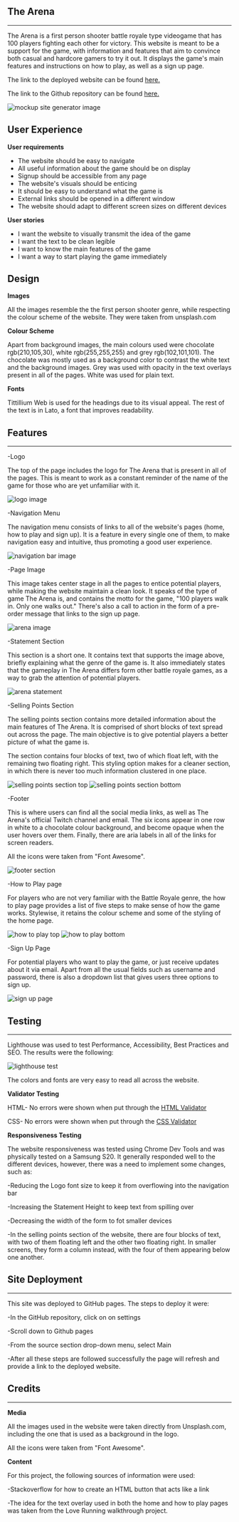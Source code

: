 

## The Arena

------

The Arena is a first person shooter battle royale type videogame that has 100 players fighting each other for victory. This website is meant to be a support for the game, with information and features that aim to convince both casual and hardcore gamers to try it out. It displays the game's main features and instructions on how to play, as well as a sign up page.

The link to the deployed website can be found [here.](https://franciscobarreira.github.io/HTML-CSS-Project/)

The link to the Github repository can be found [here.](https://github.com/FranciscoBarreira/HTML-CSS-Project/)


![mockup site generator image](/assets/images/mockup.png "mockup preview")

## User Experience

**User requirements**

- The website should be easy to navigate
- All useful information about the game should be on display
- Signup should be accessible from any page
- The website's visuals should be enticing 
- It should be easy to understand what the game is
- External links should be opened in a different window 
- The website should adapt to different screen sizes on different devices


**User stories**

- I want the website to visually transmit the idea of the game 
- I want the text to be clean legible
- I want to know the main features of the game
- I want a way to start playing the game immediately

## Design

**Images**

All the images resemble the the first person shooter genre, while respecting the colour scheme of the website. They were taken from unsplash.com

**Colour Scheme**

Apart from background images, the main colours used were chocolate rgb(210,105,30), white rgb(255,255,255) and grey rgb(102,101,101). The chocolate was mostly used as a background color to contrast the white text and the background images. Grey was used with opacity in the text overlays present in all of the pages. White was used for plain text. 

**Fonts**

Tittillium Web is used for the headings due to its visual appeal. The rest of the text is in Lato, a font that improves readability.


## Features

------

-Logo
  
The top of the page includes the logo for The Arena that is present in all of the pages. This is meant to work as a constant reminder of the name of the game for those who are yet unfamiliar with it.

![logo image](/assets/images/logo.png "logo")


-Navigation Menu 

The navigation menu consists of links to all of the website's pages (home, how to play and sign up). It is a feature in every single one of them, to make navigation easy and intuitive, thus promoting a good user experience.

![navigation bar image](/assets/images/navbar.png "navbar")


-Page Image

This image takes center stage in all the pages to entice potential players, while making the website maintain a clean look. It speaks of the type of game The Arena is, and contains the motto for the game, "100 players walk in. Only one walks out." There's also a call to action in the form of a pre-order message that links to the sign up page.

![arena image](/assets/images/headstatement.png "arena image")

-Statement Section

This section is a short one. It contains text that supports the image above, briefly explaining what the genre of the game is. It also immediately states that the gameplay in The Arena differs form other battle royale games, as a way to grab the attention of potential players.

![arena statement](/assets/images/statement.png "arena statement")


-Selling Points Section

The selling points section contains more detailed information about the main features of The Arena. It is comprised of short blocks of text spread out across the page. The main objective is to give potential players a better picture of what the game is. 

The section contains four blocks of text, two of which float left, with the remaining two floating right. This styling option makes for a cleaner section, in which there is never too much information clustered in one place. 

![selling points section top](/assets/images/sellingpointsone.png "selling points")
![selling points section bottom](/assets/images/sellingpointstwo.png "selling points bottom")

-Footer

This is where users can find all the social media links, as well as The Arena's official Twitch channel and email. The six icons appear in one row in white to a chocolate colour background, and become opaque when the user hovers over them. Finally, there are aria labels in all of the links for screen readers. 

All the icons were taken from "Font Awesome".

![footer section](/assets/images/footer.png "footer")

-How to Play page

For players who are not very familiar with the Battle Royale genre, the how to play page provides a list of five steps to make sense of how the game works. Stylewise, it retains the colour scheme and some of the styling of the home page.

![how to play top](/assets/images/instructionsone.png "how to play")
![how to play bottom](/assets/images/instructionstwo.png "how to play bottom")


-Sign Up Page

For potential players who want to play the game, or just receive updates about it via email. Apart from all the usual fields such as username and password, there is also a dropdown list that gives users three options to sign up. 

![sign up page](/assets/images/signup.png "sign up")

## Testing

------

Lighthouse was used to test Performance, Accessibility, Best Practices and SEO. The results were the following:

![lighthouse test](/assets/images/lighthouse.png "lighthouse test")

The colors and fonts are very easy to read all across the website.

**Validator Testing**

HTML- No errors were shown when put through the [HTML Validator](https://validator.w3.org/nu/?doc=https%3A%2F%2Ffranciscobarreira.github.io%2FHTML-CSS-Project%2Findex.html)

CSS- No errors were shown when put through the [CSS Validator](https://jigsaw.w3.org/css-validator/validator?uri=https%3A%2F%2Ffranciscobarreira.github.io%2FHTML-CSS-Project%2Findex.html&profile=css3svg&usermedium=all&warning=1&vextwarning=&lang=en)

**Responsiveness Testing**

The website responsiveness was tested using Chrome Dev Tools and was physically tested on a Samsung S20. It generally responded well to the different devices, however, there was a need to implement some changes, such as:

-Reducing the Logo font size to keep it from overflowing into the navigation bar

-Increasing the Statement Height to keep text from spilling over

-Decreasing the width of the form to fot smaller devices

-In the selling points section of the website, there are four blocks of text, with two of them floating left and the other two floating right. In smaller screens, they form a column instead, with the four of them appearing below one another. 




## Site Deployment

------

This site was deployed to GitHub pages. The steps to deploy it were:

-In the GitHub repository, click on on settings 

-Scroll down to Github pages

-From the source section drop-down menu, select Main 

-After all these steps are followed successfully the page will refresh and provide a link to the deployed website.



## Credits

------

**Media**

All the images used in the website were taken directly from Unsplash.com, including the one that is used as a background in the logo.

All the icons were taken from "Font Awesome".

**Content**

For this project, the following sources of information were used:

-Stackoverflow for how to create an HTML button that acts like a link

-The idea for the text overlay used in both the home and how to play pages was taken from the Love Running walkthrough project.


